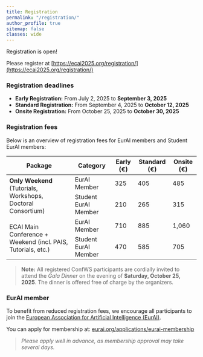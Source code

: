 ```yaml
---
title: Registration
permalink: "/registration/"
author_profile: true
sitemap: false
classes: wide
---
```


Registration is open!

Please register at [https://ecai2025.org/registration/](https://ecai2025.org/registration/)

### Registration deadlines
- **Early Registration:** From July 2, 2025 to **September 3, 2025**
- **Standard Registration:** From September 4, 2025 to **October 12, 2025**
- **Onsite Registration:** From October 25, 2025 to **October 30, 2025**

### Registration fees

Below is an overview of registration fees for EurAI members and Student EurAI members:

<table>
  <thead>
    <tr>
      <th>Package</th>
      <th>Category</th>
      <th>Early (€)</th>
      <th>Standard (€)</th>
      <th>Onsite (€)</th>
    </tr>
  </thead>
  <tbody>
    <tr>
      <td rowspan="2"><b>Only Weekend</b> (Tutorials, Workshops, Doctoral Consortium)</td>
      <td>EurAI Member</td>
      <td>325</td>
      <td>405</td>
      <td>485</td>
    </tr>
    <tr>
      <td>Student EurAI Member</td>
      <td>210</td>
      <td>265</td>
      <td>315</td>
    </tr>
    <tr>
      <td rowspan="2">ECAI Main Conference + Weekend (incl. PAIS, Tutorials, etc.)</td>
      <td>EurAI Member</td>
      <td>710</td>
      <td>885</td>
      <td>1,060</td>
    </tr>
    <tr>
      <td>Student EurAI Member</td>
      <td>470</td>
      <td>585</td>
      <td>705</td>
    </tr>
  </tbody>
</table>

> **Note:** All registered ConfWS participants are cordially invited to attend the *Gala Dinner* on the evening of **Saturday, October 25, 2025**.
> The dinner is offered free of charge by the organizers.

### EurAI member

To benefit from reduced registration fees, we encourage all participants to join the [European Association for Artificial Intelligence (EurAI)](https://eurai.org/members).

You can apply for membership at: [eurai.org/applications/eurai-membership](https://eurai.org/applications/eurai-membership)

> _Please apply well in advance, as membership approval may take several days._